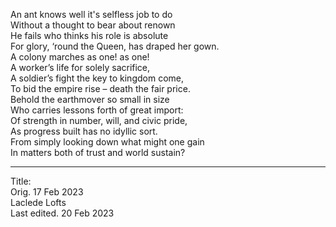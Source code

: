 An ant knows well it's selfless job to do\
Without a thought to bear about renown\
He fails who thinks his role is absolute\
For glory, ‘round the Queen, has draped her gown.\
A colony marches as one! as one!\
A worker’s life for solely sacrifice,\
A soldier’s fight the key to kingdom come,\
To bid the empire rise – death the fair price.\
Behold the earthmover so small in size\
Who carries lessons forth of great import:\
Of strength in number, will, and civic pride,\
As progress built has no idyllic sort.\
From simply looking down what might one gain\
In matters both of trust and world sustain?

-----

Title:\
Orig. 17 Feb 2023\
Laclede Lofts\
Last edited. 20 Feb 2023